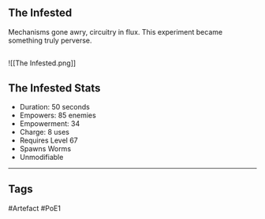 ## The Infested
Mechanisms gone awry, circuitry in flux.
This experiment became something truly perverse.
##
![[The Infested.png]]
## The Infested Stats
- Duration: 50 seconds
- Empowers: 85 enemies
- Empowerment: 34
- Charge: 8 uses
- Requires Level 67
- Spawns Worms
- Unmodifiable


---
## Tags
#Artefact
#PoE1